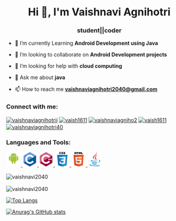 
<h1 align="center">Hi 👋, I'm Vaishnavi Agnihotri</h1>
<h3 align="center">student||coder</h3>

- 🌱 I’m currently Learning **Android Development using Java**

- 👯 I’m looking to collaborate on **Android Development projects**

- 🤝 I’m looking for help with **cloud computing**

- 💬 Ask me about **java**

- 📫 How to reach me **vaishnaviagnihotri2040@gmail.com**

<h3 align="left">Connect with me:</h3>
<p align="left">
<a href="https://instagram.com/vaishnaviagnihotrii" target="blank"><img align="center" src="https://raw.githubusercontent.com/rahuldkjain/github-profile-readme-generator/master/src/images/icons/Social/instagram.svg" alt="vaishnaviagnihotrii" height="30" width="40" /></a>
<a href="https://www.codechef.com/users/vaish1611" target="blank"><img align="center" src="https://cdn.jsdelivr.net/npm/simple-icons@3.1.0/icons/codechef.svg" alt="vaish1611" height="30" width="40" /></a>
<a href="https://www.hackerrank.com/vaishnaviagniho2" target="blank"><img align="center" src="https://raw.githubusercontent.com/rahuldkjain/github-profile-readme-generator/master/src/images/icons/Social/hackerrank.svg" alt="vaishnaviagniho2" height="30" width="40" /></a>
<a href="https://www.leetcode.com/vaish1611" target="blank"><img align="center" src="https://raw.githubusercontent.com/rahuldkjain/github-profile-readme-generator/master/src/images/icons/Social/leet-code.svg" alt="vaish1611" height="30" width="40" /></a>
<a href="https://auth.geeksforgeeks.org/user/vaishnaviagnihotri40" target="blank"><img align="center" src="https://raw.githubusercontent.com/rahuldkjain/github-profile-readme-generator/master/src/images/icons/Social/geeks-for-geeks.svg" alt="vaishnaviagnihotri40" height="30" width="40" /></a>
</p>

<h3 align="left">Languages and Tools:</h3>
<p align="left"> <a href="https://developer.android.com" target="_blank"> <img src="https://raw.githubusercontent.com/devicons/devicon/master/icons/android/android-original-wordmark.svg" alt="android" width="40" height="40"/> </a> <a href="https://www.cprogramming.com/" target="_blank"> <img src="https://raw.githubusercontent.com/devicons/devicon/master/icons/c/c-original.svg" alt="c" width="40" height="40"/> </a> <a href="https://www.w3schools.com/cpp/" target="_blank"> <img src="https://raw.githubusercontent.com/devicons/devicon/master/icons/cplusplus/cplusplus-original.svg" alt="cplusplus" width="40" height="40"/> </a> <a href="https://www.w3schools.com/css/" target="_blank"> <img src="https://raw.githubusercontent.com/devicons/devicon/master/icons/css3/css3-original-wordmark.svg" alt="css3" width="40" height="40"/> </a> <a href="https://www.w3.org/html/" target="_blank"> <img src="https://raw.githubusercontent.com/devicons/devicon/master/icons/html5/html5-original-wordmark.svg" alt="html5" width="40" height="40"/> </a> <a href="https://www.java.com" target="_blank"> <img src="https://raw.githubusercontent.com/devicons/devicon/master/icons/java/java-original.svg" alt="java" width="40" height="40"/> </a> </p>

<p><img align="center" src="https://github-readme-stats.vercel.app/api/top-langs?username=vaishnavi2040&show_icons=true&locale=en&layout=compact" alt="vaishnavi2040" /></p>

<p><img align="center" src="https://github-readme-streak-stats.herokuapp.com/?user=vaishnavi2040&" alt="vaishnavi2040" /></p>


[![Top Langs](https://github-readme-stats.vercel.app/api/top-langs/?username=vaishnavi2040)](https://github.com/anuraghazra/github-readme-stats)





[![Anurag's GitHub stats](https://github-readme-stats.vercel.app/api?username=vaishnavi2040)](https://github.com/anuraghazra/github-readme-stats)




